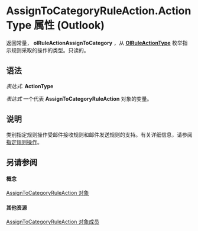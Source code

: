 
# AssignToCategoryRuleAction.ActionType 属性 (Outlook)

返回常量，  **olRuleActionAssignToCategory** ，从 **[OlRuleActionType](d6a39ac2-00e7-73e7-3890-ea658211eae9.md)** 枚举指示规则采取的操作的类型。只读的。


## 语法

 _表达式_. **ActionType**

 _表达式_ 一个代表 **AssignToCategoryRuleAction** 对象的变量。


## 说明

类别指定规则操作受邮件接收规则和邮件发送规则的支持。有关详细信息，请参阅[指定规则操作](http://msdn.microsoft.com/library/c5f83c81-0e01-38aa-5ec7-3932b4443e43%28Office.15%29.aspx)。


## 另请参阅


#### 概念


[AssignToCategoryRuleAction 对象](402f4742-72ba-2559-4e4c-e2b8248cd7f6.md)
#### 其他资源


[AssignToCategoryRuleAction 对象成员](2737651a-9658-f5d2-7329-f02a8e3349f9.md)